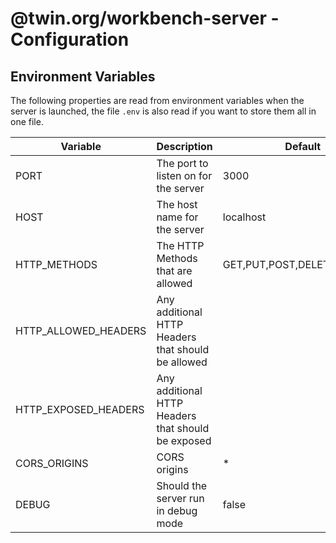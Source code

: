 # @twin.org/workbench-server - Configuration

## Environment Variables

The following properties are read from environment variables when the server is launched, the file `.env` is also read if you want to store them all in one file.

| Variable             | Description                                        | Default                     | Example                 |
| -------------------- | -------------------------------------------------- | --------------------------- | ----------------------- |
| PORT                 | The port to listen on for the server               | 3000                        | 4000                    |
| HOST                 | The host name for the server                       | localhost                   | example.com             |
| HTTP_METHODS         | The HTTP Methods that are allowed                  | GET,PUT,POST,DELETE,OPTIONS | GET,POST,OPTIONS        |
| HTTP_ALLOWED_HEADERS | Any additional HTTP Headers that should be allowed |                             | X-Custom-Header         |
| HTTP_EXPOSED_HEADERS | Any additional HTTP Headers that should be exposed |                             | X-Custom-Header         |
| CORS_ORIGINS         | CORS origins                                       | \*                          | example.com,example.org |
| DEBUG                | Should the server run in debug mode                | false                       | true                    |
